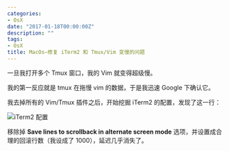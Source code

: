 ```yaml
---
categories:
- OsX
date: "2017-01-18T00:00:00Z"
description: ""
tags:
- OsX
title: MacOs—修复 iTerm2 和 Tmux/Vim 变慢的问题
---
```


一旦我打开多个 Tmux 窗口，我的 Vim 就变得超级慢。

我的第一反应就是 tmux 在拖慢 vim 的数据，于是我迅速 Google 下确认它。

我去掉所有的 Vim/Tmux 插件之后，开始挖掘 iTerm2 的配置，发现了这一行：

![iTerm2 配置](https://arvid.io/content/images/2016/03/screen.png)

移除掉 **Save lines to scrollback in alternate screen mode** 选项，并设置成合理的回滚行数（我设成了 1000），延迟几乎消失了。